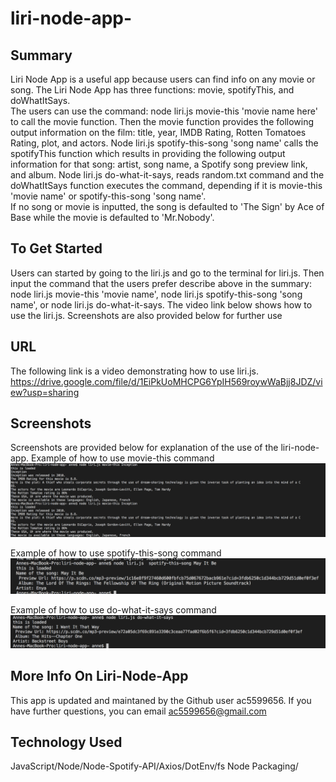 # liri-node-app-

## Summary
Liri Node App is a useful app because users can find info on any movie or song.
The Liri Node App has three functions: movie, spotifyThis, and doWhatItSays.  
The users can use the command: node liri.js  movie-this 'movie name here' to call the movie function. 
Then the movie function provides the following output information on the film: title, year, IMDB Rating, 
Rotten Tomatoes Rating, plot, and actors. Node liri.js spotify-this-song 'song name' calls the spotifyThis 
function which results in providing the following output information for that song:  artist, song name, 
a Spotify song preview link, and album. Node liri.js do-what-it-says, reads random.txt command and the doWhatItSays
function executes the command, depending if it is movie-this 'movie name' or spotify-this-song 'song name'.  
If no song or movie is inputted, the song is defaulted to 'The Sign' by Ace of Base while the movie is defaulted to
'Mr.Nobody'.    

## To Get Started
Users can started by going to the liri.js and go to the terminal for liri.js.  Then input the command that the users prefer describe above in the summary: node liri.js movie-this 'movie name', node liri.js spotify-this-song 'song name', or node liri.js do-what-it-says.
The video link below shows how to use the liri.js.  Screenshots are also provided below for further use

## URL
The following link is a video demonstrating how to use liri.js.
https://drive.google.com/file/d/1EiPkUoMHCPG6YpIH569roywWaBjj8JDZ/view?usp=sharing

## Screenshots
Screenshots are provided below for explanation of the use of the liri-node-app.
Example of how to use movie-this command
![](assets/images/movie-this.png)

Example of how to use spotify-this-song command
![](assets/images/spotify-this-song.png)

Example of how to use do-what-it-says command
![](assets/images/do-what-it-says.png)




## More Info On Liri-Node-App
This app is updated and maintaned by the Github user ac5599656.  If you have further questions, you can email
ac5599656@gmail.com
 

## Technology Used
JavaScript/Node/Node-Spotify-API/Axios/DotEnv/fs Node Packaging/